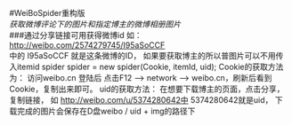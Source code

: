 #WeiBoSpider重构版</br>
_获取微博评论下的图片和指定博主的微博相册图片_  
###通过分享链接可用获得微博id 如：http://weibo.com/2574279745/I95aSoCCF  
中的 I95aSoCCF 就是这条微博的ID， 如果要获取博主的所以普图片可以不用传入itemid spider spider = new spider(Cookie, itemId, uid); Cookie的获取方法为： 访问weibo.cn 登陆后 点击F12 ——> network ——> weibo.cn，刷新后看到Cookie，复制出来即可。 uid的获取方法： 在想要下载博主的页面，点击分享，复制链接， 如 http://weibo.com/u/5374280642中 5374280642就是uid， 下载完成的图片会保存在D盘weibo / uid + img的路径下
